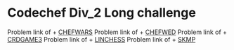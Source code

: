 # Codechef Div_2 Long challenge
Problem link of + [CHEFWARS](https://www.codechef.com/AUG20B/problems/CHEFWARS/)
Problem link of + [CHEFWED](https://www.codechef.com/AUG20B/problems/CHEFWED/)
Problem link of + [CRDGAME3](https://www.codechef.com/AUG20B/problems/CRDGAME3/)
Problem link of + [LINCHESS](https://www.codechef.com/AUG20B/problems/LINCHESS/)
Problem link of + [SKMP](https://www.codechef.com/AUG20B/problems/SKMP/)